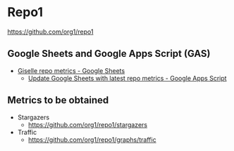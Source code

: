# Repo1

https://github.com/org1/repo1

## Google Sheets and Google Apps Script (GAS)

* [Giselle repo metrics \- Google Sheets](https://docs.google.com/spreadsheets/d/.../edit)
    * [Update Google Sheets with latest repo metrics \- Google Apps Script](https://script.google.com/u/0/home/projects/.../edit)

## Metrics to be obtained

* Stargazers
    * https://github.com/org1/repo1/stargazers
* Traffic
    * https://github.com/org1/repo1/graphs/traffic
